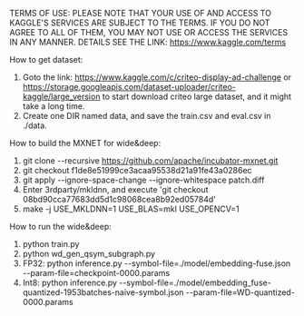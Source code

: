 TERMS OF USE:
PLEASE NOTE THAT YOUR USE OF AND ACCESS TO KAGGLE'S SERVICES ARE SUBJECT TO THE TERMS. IF YOU DO NOT AGREE TO ALL OF THEM, YOU MAY NOT USE OR ACCESS THE SERVICES IN ANY MANNER. DETAILS SEE THE LINK: https://www.kaggle.com/terms

How to get dataset:
1. Goto the link: https://www.kaggle.com/c/criteo-display-ad-challenge or https://storage.googleapis.com/dataset-uploader/criteo-kaggle/large_version to start download criteo large dataset, and it might take a long time.
2. Create one DIR named data, and save the train.csv and eval.csv in ./data.

How to build the MXNET for wide&deep:
1. git clone --recursive https://github.com/apache/incubator-mxnet.git
2. git checkout f1de8e51999ce3acaa95538d21a91fe43a0286ec
3. git apply --ignore-space-change --ignore-whitespace patch.diff
4. Enter 3rdparty/mkldnn, and execute 'git checkout 08bd90cca77683dd5d1c98068cea8b92ed05784d'
5. make -j USE_MKLDNN=1 USE_BLAS=mkl USE_OPENCV=1

How to run the wide&deep:
1. python train.py
2. python wd_gen_qsym_subgraph.py
3. FP32: python inference.py --symbol-file=./model/embedding-fuse.json --param-file=checkpoint-0000.params
4. Int8: python inference.py --symbol-file=./model/embedding_fuse-quantized-1953batches-naive-symbol.json --param-file=WD-quantized-0000.params
